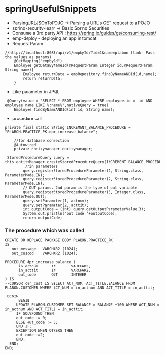 # springUsefulSnippets

* ParsingURLJSOnToPOJO -> Parsing a URL's GET request to a POJO
* spring-security-learn -> Basic Spring Securities
* Consume a 3rd party API : https://spring.io/guides/gs/consuming-rest/
* emp-deploy - deploying an app in tomcat
* Request Param
```
//http://localhost:8088/api/v1/empbyId/?id=1&name=plabon (link- Pass the values as params)
    @GetMapping("empbyId")
    Employee getDataByNameId(@RequestParam Integer id,@RequestParam String name){
        Employee returnData = empRepository.findByNameANDId(id,name);
        return returnData;
    }
```

* Like parameter in JPQL
```
 @Query(value = "SELECT * FROM employee WHERE employee.id = :id AND employee.name LIKE %:name%",nativeQuery = true)
    Employee findByNameANDId(int id, String name);
```

* procedure call

```
private final static String INCREMENT_BALANCE_PROCEDURE = "PLABON.PRACTICE_PK.dpr_increase_balance";

    //for database connection
    @Autowired
    private EntityManager entityManager;
    
 StoredProcedureQuery query = this.entityManager.createStoredProcedureQuery(INCREMENT_BALANCE_PROCEDURE);
         //in parameters
        query.registerStoredProcedureParameter(1, String.class, ParameterMode.IN);
        query.registerStoredProcedureParameter(2, String.class, ParameterMode.IN);
        // OUT params. 2nd param is the type of out variable
        query.registerStoredProcedureParameter(3, Integer.class, ParameterMode.OUT);
        query.setParameter(1, actnum);
        query.setParameter(2, acttit);
        int outputCode = (int) query.getOutputParameterValue(3);
        System.out.println("out code "+outputCode);
        return outputCode;
```
### The procedure which was called
```
CREATE OR REPLACE PACKAGE BODY PLABON.PRACTICE_PK
IS
   out_message   VARCHAR2 (1024);
   out_cuscod    VARCHAR2 (1024);
   
PROCEDURE dpr_increase_balance (
      in_actnum      IN       VARCHAR2,
      in_acttit      IN       VARCHAR2,
      out_code       OUT      INTEGER
) IS
--CURSOR cur_cust IS SELECT ACT_NUM, ACT_TITLE,BALANCE FROM PLABON.CUSTOMER WHERE ACT_NUM = in_actnum AND ACT_TITLE = in_acttit;

 BEGIN
      BEGIN
     UPDATE PLABON.CUSTOMER SET BALANCE = BALANCE +100 WHERE ACT_NUM = in_actnum AND ACT_TITLE = in_acttit;
     IF SQL%FOUND THEN
     out_code := 0;
     ELSE out_code := 1;
     END IF;
     EXCEPTION WHEN OTHERS THEN
     out_code :=2;
     END;
  END;
END;
```
